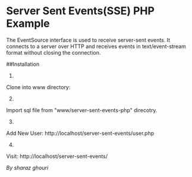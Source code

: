 # Server Sent Events(SSE) PHP Example
The EventSource interface is used to receive server-sent events. It connects to a server over HTTP and receives events in text/event-stream format without closing the connection.


##Installation

1.
  Clone into www directory: 

2.
  Import sql file from "www/server-sent-events-php" direcotry.

3.
  Add New User: http://localhost/server-sent-events/user.php

4.
  Visit: http://localhost/server-sent-events/



 *By sharaz ghouri*


 